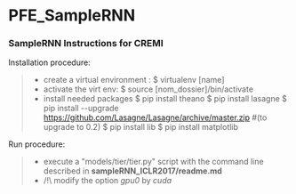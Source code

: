 # PFE_SampleRNN

### SampleRNN  Instructions for CREMI

Installation procedure:
>- create a virtual environment :
> $ virtualenv [name]  
>- activate the virt env:
> $ source [nom_dossier]/bin/activate
> - install needed packages
> $ pip install theano
> $ pip install lasagne
> $ pip install --upgrade https://github.com/Lasagne/Lasagne/archive/master.zip  #(to upgrade to 0.2)
> $ pip install lib
> $ pip install matplotlib

Run procedure:
>- execute a "models/tier/tier.py" script with the command line described in **sampleRNN_ICLR2017/readme.md**
>- /!\ modify the option *gpu0* by *cuda*
